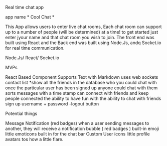 Real time chat app

app name * Cool Chat *

This App allows users to enter live chat rooms, Each chat room can support up to a number of people (will be determined) at a time! to get started just enter jyour name and that chat room you wish to join. The front end was built using React and the Back end was built using Node.Js, andq Socket.io for real time communication.

Node.Js/ React/ Socket.io

MVPs

React Based Component
Supports Text with Markdown
uses web sockets
contact list *show all the friends in the database who you could chat with
once the particular user has been signed up anyone could chat with them
sorts messages with a time stamp
can connect with friends and keep people connected
the ability to have fun with the ability to chat with friends
sign up username + password -logout button


Potential things

Message Notification (red badges)
when a user sending messages to another, they will receive a notification bubble ( red badges )
built-in emoji
little emoticons built in for the chat bar
Custom User icons
little profile avatars tos how a little flare.